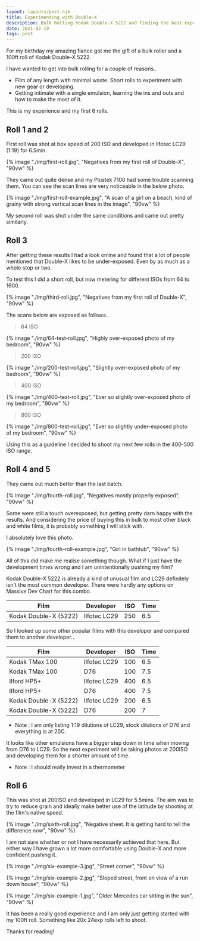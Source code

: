 ```yaml
---
layout: layouts/post.njk
title: Experimenting with Double-X
description: Bulk Rolling Kodak Double-X 5222 and finding the best exposure settings for it.
date: 2021-02-19
tags: post
---
```


For my birthday my amazing fiance got me the gift of a bulk roller and a 100ft roll of Kodak Double-X 5222.

I have wanted to get into bulk rolling for a couple of reasons..

+ Film of any length with minimal waste. Short rolls to experiment with new gear or developing.
+ Getting intimate with a single emulsion, learning the ins and outs and how to make the most of it.

This is my experience and my first 6 rolls.

## Roll 1 and 2

First roll was shot at box speed of 200 ISO and developed in Ilfotec LC29 (1:19) for 6.5min.

{% image "./img/first-roll.jpg", "Negatives from my first roll of Double-X", "90vw" %}

They came out quite dense and my Plustek 7100 had some trouble scanning them. You can see the scan lines are very noticeable in the below photo.

{% image "./img/first-roll-example.jpg", "A scan of a girl on a beach, kind of grainy with strong vertical scan lines in the image", "90vw" %}

My second roll was shot under the same conditions and came out pretty similarly.

## Roll 3 

After getting these results I had a look online and found that a lot of people mentioned that Double-X likes to be under-exposed. Even by as much as a whole stop or two.

To test this I did a short roll, but now metering for different ISOs from 64 to 1600.

{% image "./img/third-roll.jpg", "Negatives from my first roll of Double-X", "90vw" %}

The scans below are exposed as follows..

> 64 ISO

{% image "./img/64-test-roll.jpg", "Highly over-exposed photo of my bedroom", "90vw" %}

> 200 ISO

{% image "./img/200-test-roll.jpg", "Slightly over-exposed photo of my bedroom", "90vw" %}

> 400 ISO

{% image "./img/400-test-roll.jpg", "Ever so slightly over-exposed photo of my bedroom", "90vw" %}

> 800 ISO

{% image "./img/800-test-roll.jpg", "Ever so slightly under-exposed photo of my bedroom", "90vw" %}

Using this as a guideline I decided to shoot my next few rolls in the 400-500 ISO range.

## Roll 4 and 5

They came out much better than the last batch.

{% image "./img/fourth-roll.jpg", "Negatives mostly properly exposed", "90vw" %}

Some were still a touch overexposed, but getting pretty darn happy with the results. And considering the price of buying this in bulk to most other black and white films, it is probably something I will stick with.

I absolutely love this photo.

{% image "./img/fourth-roll-example.jpg", "Girl in bathtub", "90vw" %}

All of this did make me realise something though. What if I just have the development times wrong and I am unintentionally pushing my film?

Kodak Double-X 5222 is already a kind of unusual film and LC29 definitely isn't the most common developer. There were hardly any options on Massive Dev Chart for this combo.

| Film | Developer | ISO | Time
|------|-------|----|------|
| Kodak Double-X (5222) | Ilfotec LC29 | 250 | 6.5 |

So I looked up some other popular films with this developer and compared them to another developer...

| Film | Developer | ISO | Time
|------|-------|----|------|
| Kodak TMax 100 | Ilfotec LC29 | 100 | 6.5 |
| Kodak TMax 100 | D76 | 100 | 7.5 |
| Ilford HP5+ | Ilfotec LC29 | 400 | 6.5 |
| Ilford HP5+ | D76 | 400 | 7.5 |
| Kodak Double-X (5222) | Ilfotec LC29 | 200 | 6.5 |
| Kodak Double-X (5222) | D76 | 200 | 7 |

* Note : I am only listing 1:19 dilutions of LC29, stock dilutions of D76 and everything is at 20C.

It looks like other emulsions have a bigger step down in time when moving from D76 to LC29. So the next experiment will be taking photos at 200ISO and developing them for a shorter amount of time.

* Note : I should really invest in a thermometer

## Roll 6

This was shot at 200ISO and developed in LC29 for 5.5mins. The aim was to try to reduce grain and ideally make better use of the latitude by shooting at the film's native speed.

{% image "./img/sixth-roll.jpg", "Negative sheet. It is getting hard to tell the difference now", "90vw" %}

I am not sure whether or not I have necessarily achieved that here. But either way I have grown a lot more comfortable using Double-X and more confident pushing it.

{% image "./img/six-example-3.jpg", "Street corner", "90vw" %}

{% image "./img/six-example-2.jpg", "Sloped street, front on view of a run down house", "90vw" %}

{% image "./img/six-example-1.jpg", "Older Mercedes car sitting in the sun", "90vw" %}

It has been a really good experience and I am only just getting started with my 100ft roll. Something like 20x 24exp rolls left to shoot.

Thanks for reading!